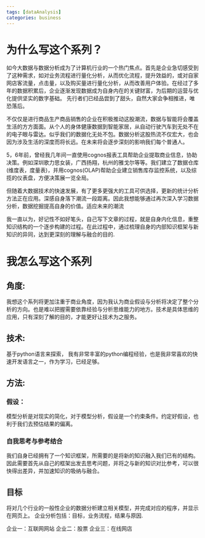 ```yaml
---
tags: [dataAnalysis]
categories: business 	
---
```

# 为什么写这个系列？

如今大数据与数据分析成为了计算机行业的一个热门焦点。首先是企业急切感受到了这种需求，如对业务流程进行量化分析，从而优化流程，提升效益的，或对自家网店客流量，点击量，以及购买量进行量化分析，从而改善用户体验。在经过了多年的数据积累后，企业逐渐发现数据成为自身内在的关键财富，为后期的运营与优化提供坚实的数字基础。 先行者们已经品尝到了甜头，自然大家会争相推进，唯恐落后。

不仅仅是进行商品生产商品销售的企业在积极推动这股潮流，数据与智能将会覆盖生活的方方面面。从个人的身体健康数据到智能家居，从自动行驶汽车到无处不在的电子眼与雷达。似乎我们的数据化无处不包。数据分析这股热流不仅宏大，也会因为涉及生活的深度而将长远。在未来将会逐步深刻的影响我们每个普通人。

5，6年前，曾经我几年间一直使用cognos报表工具帮助企业提取商业信息，协助决策。例如深圳歌力思女装，广西扬翔，杭州的雅戈尔等等。我们建立了数据仓库(维度表，度量表)，并用cognos(OLAP)帮助企业建立销售库存监控系统，以及综揽的仪表盘，方便决策展一览全局。

但随着大数据技术的快速发展，有了更多更强大的工具可供选择，更新的统计分析方法正在应用。深感自身落下潮流一段距离。因此我想能够通过再次深入学习数据分析，数据挖掘提高自身的价值。适应未来的潮流

我一直以为，好记性不如好笔头，自己写下文章的过程，就是自身内化信息，重整知识结构的一个逐步构建的过程。在此过程中，通过梳理自身的内部知识框架与新知识的异同，达到更深刻的理解与融合的目的.

# 我怎么写这个系列
## 角度:
我想这个系列将更加注重于商业角度，因为我认为商业假设与分析将决定了整个分析的方向。也是难以把握需要依靠经验与分析思维能力的地方。技术是具体思维的应用，只有深刻了解的目的，才能更好让技术为之服务。
## 技术:
基于python语言来探索，
我有非常丰富的python编程经验，也是我非常喜欢的快速开发语言之一，作为学习，已经足够。
## 方法:
### 假设：
模型分析是对现实的简化，对于模型分析，假设是一个约束条件。约定好假设，也利于我们去预估结果的偏离。
### 自我思考与参考结合
我们自身已经拥有了一个知识框架，所需要的是将新的知识融入我们已有的结构。因此需要首先从自己的框架出发去思考问题，并将之与新的知识对比参考，可以很快得出差异，并加速知识的吸纳与融合。
## 目标
将对几个行业的一般性企业的数据分析建立相关模型，并完成对应的程序，并显示在网页上。
企业分析包括：目标，业务流程，结果与原因.

企业一：互联网网站
企业二：股票
企业三：在线网店
